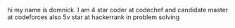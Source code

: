 hi my name is domnick. I am 4 star coder at codechef and candidate master at codeforces 
also 5v star at hackerrank in problem solving

